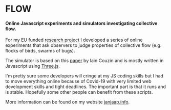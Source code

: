 # FLOW
#### Online Javascript experiments and simulators investigating collective flow.

For my EU funded [research project](https://cordis.europa.eu/project/id/896434 "Project FLOW") I developed a series of online experiments that ask observers to judge properties of collective flow (e.g. flocks of birds, swarms of bugs).

The simulator is based on this [paper](https://doi.org/10.1006/jtbi.2002.3065 "Paper") by Iain Couzin and is mostly written in Javascript using [Three.js](https://threejs.org "Three.js").

I'm pretty sure some developers will cringe at my JS coding skills but I had to move everything online because of Covid-19 with very limited web development skills and tight deadlines. The important part is that it runs and is stable. Hopefully some other people can benefit from these scripts.

More information can be found on my website [janjaap.info](http://www.janjaap.info "janjaap.info").
